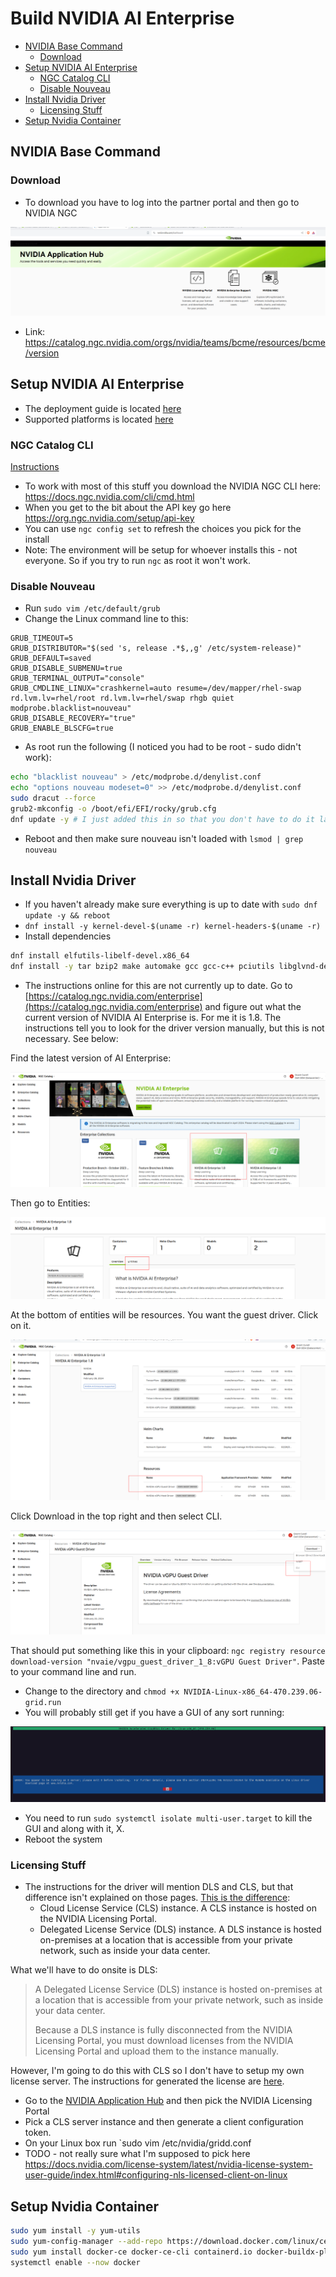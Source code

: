 # Build NVIDIA AI Enterprise
- [NVIDIA Base Command](#nvidia-base-command)
  - [Download](#download)
- [Setup NVIDIA AI Enterprise](#setup-nvidia-ai-enterprise)
  - [NGC Catalog CLI](#ngc-catalog-cli)
  - [Disable Nouveau](#disable-nouveau)
- [Install Nvidia Driver](#install-nvidia-driver)
  - [Licensing Stuff](#licensing-stuff)
- [Setup Nvidia Container](#setup-nvidia-container)


## NVIDIA Base Command

### Download

- To download you have to log into the partner portal and then go to NVIDIA NGC

![](images/2024-05-08-14-35-51.png)

- Link: https://catalog.ngc.nvidia.com/orgs/nvidia/teams/bcme/resources/bcme/version

## Setup NVIDIA AI Enterprise

- The deployment guide is located [here](https://docs.nvidia.com/ai-enterprise/deployment-guide-bare-metal/0.1.0/overview.html)
- Supported platforms is located [here](https://docs.nvidia.com/ai-enterprise/latest/product-support-matrix/)

### NGC Catalog CLI

[Instructions](https://docs.nvidia.com/ai-enterprise/deployment-guide-bare-metal/0.1.0/software.html)

- To work with most of this stuff you download the NVIDIA NGC CLI here: https://docs.ngc.nvidia.com/cli/cmd.html
- When you get to the bit about the API key go here https://org.ngc.nvidia.com/setup/api-key
- You can use `ngc config set` to refresh the choices you pick for the install
- Note: The environment will be setup for whoever installs this - not everyone. So if you try to run `ngc` as root it won't work.

### Disable Nouveau

- Run `sudo vim /etc/default/grub`
- Change the Linux command line to this:

```
GRUB_TIMEOUT=5
GRUB_DISTRIBUTOR="$(sed 's, release .*$,,g' /etc/system-release)"
GRUB_DEFAULT=saved
GRUB_DISABLE_SUBMENU=true
GRUB_TERMINAL_OUTPUT="console"
GRUB_CMDLINE_LINUX="crashkernel=auto resume=/dev/mapper/rhel-swap rd.lvm.lv=rhel/root rd.lvm.lv=rhel/swap rhgb quiet modprobe.blacklist=nouveau"
GRUB_DISABLE_RECOVERY="true"
GRUB_ENABLE_BLSCFG=true
```

- As root run the following (I noticed you had to be root - sudo didn't work):

```bash
echo "blacklist nouveau" > /etc/modprobe.d/denylist.conf
echo "options nouveau modeset=0" >> /etc/modprobe.d/denylist.conf
sudo dracut --force
grub2-mkconfig -o /boot/efi/EFI/rocky/grub.cfg
dnf update -y # I just added this in so that you don't have to do it later
```

- Reboot and then make sure nouveau isn't loaded with `lsmod | grep nouveau`

## Install Nvidia Driver

- If you haven't already make sure everything is up to date with `sudo dnf update -y && reboot`
- `dnf install -y kernel-devel-$(uname -r) kernel-headers-$(uname -r)`
- Install dependencies

```bash
dnf install elfutils-libelf-devel.x86_64
dnf install -y tar bzip2 make automake gcc gcc-c++ pciutils libglvnd-devel
```

- The instructions online for this are not currently up to date. Go to [https://catalog.ngc.nvidia.com/enterprise](https://catalog.ngc.nvidia.com/enterprise) and figure out what the current version of NVIDIA AI Enterprise is. For me it is 1.8. The instructions tell you to look for the driver version manually, but this is not necessary. See below:

Find the latest version of AI Enterprise:

![](images/2024-05-21-06-57-15.png)

Then go to Entities:

![](images/2024-05-21-06-58-28.png)

At the bottom of entities will be resources. You want the guest driver. Click on it.

![](images/2024-05-21-06-59-14.png)

Click Download in the top right and then select CLI.

![](images/2024-05-21-07-00-02.png)

That should put something like this in your clipboard: `ngc registry resource download-version "nvaie/vgpu_guest_driver_1_8:vGPU Guest Driver"`. Paste to your command line and run.

- Change to the directory and `chmod +x NVIDIA-Linux-x86_64-470.239.06-grid.run`
- You will probably still get if you have a GUI of any sort running:

![](images/2024-05-21-07-06-10.png)

- You need to run `sudo systemctl isolate multi-user.target` to kill the GUI and along with it, X.
- Reboot the system

### Licensing Stuff

- The instructions for the driver will mention DLS and CLS, but that difference isn't explained on those pages. [This is the difference](https://docs.nvidia.com/license-system/latest/nvidia-license-system-user-guide/index.html):
  - Cloud License Service (CLS) instance. A CLS instance is hosted on the NVIDIA Licensing Portal.
  - Delegated License Service (DLS) instance. A DLS instance is hosted on-premises at a location that is accessible from your private network, such as inside your data center.

What we'll have to do onsite is DLS:

> A Delegated License Service (DLS) instance is hosted on-premises at a location that is accessible from your private network, such as inside your data center.
> 
> Because a DLS instance is fully disconnected from the NVIDIA Licensing Portal, you must download licenses from the NVIDIA Licensing Portal and upload them to the instance manually.

However, I'm going to do this with CLS so I don't have to setup my own license server. The instructions for generated the license are [here](https://docs.nvidia.com/license-system/latest/nvidia-license-system-user-guide/index.html#generating-client-configuration-token-for-cls-instance).

- Go to the [NVIDIA Application Hub](https://nvid.nvidia.com/dashboard) and then pick the NVIDIA Licensing Portal
- Pick a CLS server instance and then generate a client configuration token.
- On your Linux box run `sudo vim /etc/nvidia/gridd.conf
- TODO - not really sure what I'm supposed to pick here https://docs.nvidia.com/license-system/latest/nvidia-license-system-user-guide/index.html#configuring-nls-licensed-client-on-linux

## Setup Nvidia Container

```bash
sudo yum install -y yum-utils
sudo yum-config-manager --add-repo https://download.docker.com/linux/centos/docker-ce.repo
sudo yum install docker-ce docker-ce-cli containerd.io docker-buildx-plugin docker-compose-plugin
systemctl enable --now docker
```